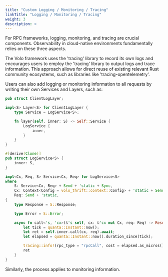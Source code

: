 ```yaml
---
title: "Custom Logging / Monitoring / Tracing"
linkTitle: "Logging / Monitoring / Tracing"
weight: 3
description: >
---
```


For RPC frameworks, logging, monitoring, and tracing are crucial components. Observability in cloud-native environments fundamentally relies on these three aspects.

The Volo framework uses the 'tracing' library to record its own logs and encourages users to employ the 'tracing' library to output logs and trace information. This approach allows for direct reuse of existing relevant Rust community ecosystems, such as libraries like 'tracing-opentelemetry'.

Users can also add logging or monitoring information to all requests by writing their own Services and Layers, such as:

```rust
pub struct ClientLogLayer;

impl<S> Layer<S> for ClientLogLayer {
    type Service = LogService<S>;

    fn layer(self, inner: S) -> Self::Service {
        LogService {
            inner,
        }
    }
}

#[derive(Clone)]
pub struct LogService<S> {
    inner: S,
}

impl<Cx, Req, S> Service<Cx, Req> for LogService<S>
where
    S: Service<Cx, Req> + Send + 'static + Sync,
    Cx: Context<Config = volo_thrift::context::Config> + 'static + Send,
    Req: Send + 'static,
{
    type Response = S::Response;

    type Error = S::Error;

    async fn call<'s, 'cx>(&'s self, cx: &'cx mut Cx, req: Req) -> Result<Self::Response, Self::Error> {
        let tick = quanta::Instant::now();
        let ret = self.inner.call(cx, req).await;
        let elapsed = quanta::Instant::now().duration_since(tick);

        tracing::info!(rpc_type = "rpcCall", cost = elapsed.as_micros() as i64,);
        ret
    }
}
```

Similarly, the process applies to monitoring information.
